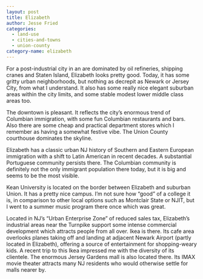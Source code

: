 ```yaml
---
layout: post
title: Elizabeth
author: Jesse Fried
categories:
  - land-use
  - cities-and-towns
  - union-county
category-name: elizabeth
---
```


For a post-industrial city in an are dominated by oil refineries, shipping cranes and Staten Island, Elizabeth looks pretty good. Today, it has some gritty urban neighborhoods, but nothing as decrepit as Newark or Jersey City, from what I understand. It also has some really nice elegant suburban areas within the city limits, and some stable modest lower middle class areas too.

The downtown is pleasant. It reflects the city’s enormous trend of Columbian immigration, with some fun Columbian restaurants and bars. Also there are some cheap and practical department stores which I remember as having a somewhat festive vibe. The Union County courthouse dominates the skyline.

Elizabeth has a classic urban NJ history of Southern and Eastern European immigration with a shift to Latin American in recent decades. A substantial Portuguese community persists there. The Columbian community is definitely not the only immigrant population there today, but it is big and seems to be the most visible.

Kean University is located on the border between Elizabeth and suburban Union. It has a pretty nice campus. I’m not sure how “good” of a college it is, in comparison to other local options such as Montclair State or NJIT, but I went to a summer music program there once which was great.

Located in NJ’s “Urban Enterprise Zone” of reduced sales tax, Elizabeth’s industrial areas near the Turnpike support some intense commercial development which attracts people from all over. Ikea is there. Its cafe area overlooks planes taking off and landing at adjacent Newark Airport (partly located in Elizabeth), offering a source of entertainment for shopping-weary kids. A recent trip to this Ikea impressed me with the diversity of its clientele. The enormous Jersey Gardens mall is also located there. Its IMAX movie theater attracts many NJ residents who would otherwise settle for malls nearer by. 
